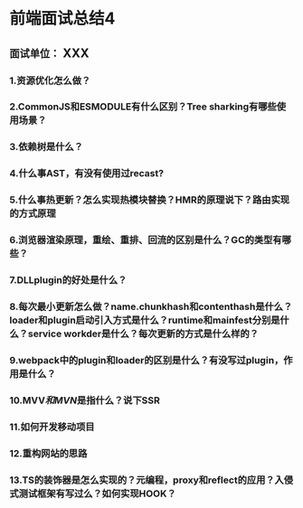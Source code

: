 # 前端面试总结4

## `面试单位：` XXX

### 1.资源优化怎么做？

### 2.CommonJS和ESMODULE有什么区别？Tree sharking有哪些使用场景？



### 3.依赖树是什么？


### 4.什么事AST，有没有使用过recast?


### 5.什么事热更新？怎么实现热模块替换？HMR的原理说下？路由实现的方式原理


### 6.浏览器渲染原理，重绘、重排、回流的区别是什么？GC的类型有哪些？

### 7.DLLplugin的好处是什么？


### 8.每次最小更新怎么做？name.chunkhash和contenthash是什么？loader和plugin启动引入方式是什么？runtime和mainfest分别是什么？service workder是什么？每次更新的方式是什么样的？


### 9.webpack中的plugin和loader的区别是什么？有没写过plugin，作用是什么？


### 10.MVV*和MVN*是指什么？说下SSR

### 11.如何开发移动项目

### 12.重构网站的思路

### 13.TS的装饰器是怎么实现的？元编程，proxy和reflect的应用？入侵式测试框架有写过么？如何实现HOOK？

